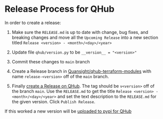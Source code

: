 # Release Process for QHub

In order to create a release:

1. Make sure the `RELEASE.md` is up to date with change, bug fixes,
   and breaking changes and move all the `Upcoming Release` into a new
   section titled `Release <version> - <month>/<day>/<year>`

2. Update file `qhub/version.py` to be `__version__ = "<version>"`

3. Commit these changes to `main` branch

4. Create a Release branch in [Quansight/qhub-terraform-modules](https://github.com/quansight/qhub-terraform-modules) with name `release-<version>` off of the `main` branch.

5. Finally [create a Release on QHub](https://github.com/Quansight/qhub/releases/new). The tag should be `v<version>` off of the branch `main`. Use the `RELEASE.md` to get the title `Release <version> - <month>/<day>/<year>` and set the text description to the `RELEASE.md` for the given version. Click `Publish Release`.

If this worked a new version will be [uploaded to pypi for QHub](https://pypi.org/project/qhub/)
